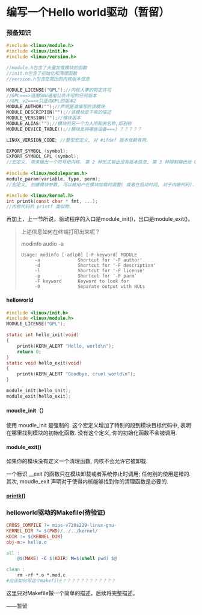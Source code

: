 # 编写一个Hello world驱动（暂留）

### 预备知识

```c
#include <linux/module.h>
#include <linux/init.h>
#include <linux/version.h>

//module.h包含了大量加载模块的函数
//init.h包含了初始化和清理函数
//version.h包含在简历的内核版本信息

MODULE_LICENSE("GPL");//内核人事的特定许可
//GPL===>适用GNU通用公共许可的任何版本
//GPL v2===>只适用GPL的版本2
MODULE_AUTHOR("");//声明是谁编写的该模块
MODULE_DESCRIPION("");//该模块是干嘛的描述
MODULE_VERSION("");//模块版本
MODULE_ALIAS("");//模块的另一个为人所知的名称,即别称
MODULE_DEVICE_TABLE();//模块支持哪些设备===》？？？？？

LINUX_VERSION_CODE;	//整型宏定义, 对 #ifdef 版本依赖有用.

EXPORT_SYMBOL (symbol);
EXPORT_SYMBOL_GPL (symbol);
//宏定义, 用来输出一个符号给内核. 第 2 种形式输出没有版本信息, 第 3 种限制输出给 GPL 许可的模块.===》？？？？？
    
#include <linux/moduleparam.h>
module_param(variable, type, perm);
//宏定义, 创建模块参数, 可以被用户在模块加载时调整( 或者在启动时间, 对于内嵌代码). 类型可以是 bool, charp, int, invbool, short, ushort, uint, ulong,或者 intarray.

#include <linux/kernel.h>
int printk(const char * fmt, ...);
//内核代码的 printf 类似物.
```

再加上，上一节所说，驱动程序的入口是module_init()，出口是module_exit()。

> 上述信息如何在终端打印出来呢？
>
> modinfo audio -a
>
> ```shell
> Usage: modinfo [-adlp0] [-F keyword] MODULE               
>      -a              Shortcut for '-F author'           
>      -d              Shortcut for '-F description'     
>      -l              Shortcut for '-F license'         
>      -p              Shortcut for '-F parm'             
>      -F keyword      Keyword to look for               
>      -0              Separate output with NULs  
> ```
>
> 

#### helloworld

```c
#include <linux/init.h>
#include <linux/module.h>
MODULE_LICENSE("GPL");

static int hello_init(void)
{
	printk(KERN_ALERT "Hello, world\n");
	return 0;
}
static void hello_exit(void)
{
	printk(KERN_ALERT "Goodbye, cruel world\n");
}

module_init(hello_init);
module_exit(hello_exit);
```

#### moudle_init（）

使用 moudle_init 是强制的. 这个宏定义增加了特别的段到模块目标代码中, 表明在哪里找到模块的初始化函数. 没有这个定义, 你的初始化函数不会被调用.

#### module_exit()

如果你的模块没有定义一个清理函数, 内核不会允许它被卸载.

一个标识 __exit 的函数只在模块卸载或者系统停止时调用; 任何别的使用是错的. 其次, moudle_exit 声明对于使得内核能够找到你的清理函数是必要的.

#### [printk()]()

### helloworld驱动的Makefile(待验证)

```makefile
CROSS_COMPILE ?= mips-v720s229-linux-gnu-
KERNEL_DIR ?= $(PWD)/../../kernel/
KDIR := ${KERNEL_DIR}
obj-m:= hello.o

all :
	@$(MAKE) -C $(KDIR) M=$(shell pwd) $@

clean :
	rm -rf *.o *.mod.c
#应该如何写这个makefile？？？？？？？？？？？？
```

这里只对Makefile做一个简单的描述，后续将完整描述。

——暂留
